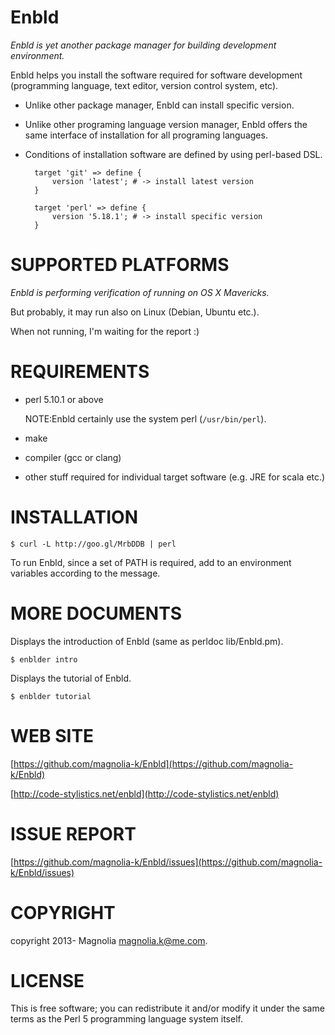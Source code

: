 # Enbld

*Enbld is yet another package manager for building development environment.*

Enbld helps you install the software required for software development (programming language, text editor, version control system, etc).

- Unlike other package manager, Enbld can install specific version.

- Unlike other programing language version manager, Enbld offers the same interface of installation for all programing languages.

- Conditions of installation software are defined by using perl-based DSL.

        target 'git' => define {
            version 'latest'; # -> install latest version
        }

        target 'perl' => define {
            version '5.18.1'; # -> install specific version
        }

# SUPPORTED PLATFORMS

*Enbld is performing verification of running on OS X Mavericks.*

But probably, it may run also on Linux (Debian, Ubuntu etc.).

When not running, I'm waiting for the report :)

# REQUIREMENTS

 - perl 5.10.1 or above

    NOTE:Enbld certainly use the system perl (`/usr/bin/perl`).

 - make

 - compiler (gcc or clang)

 - other stuff required for individual target software (e.g. JRE for scala etc.)

# INSTALLATION

    $ curl -L http://goo.gl/MrbDDB | perl

To run Enbld, since a set of PATH is required, add to an environment variables according to the message.

# MORE DOCUMENTS

Displays the introduction of Enbld (same as perldoc lib/Enbld.pm).

    $ enblder intro

Displays the tutorial of Enbld.

    $ enblder tutorial

# WEB SITE

[https://github.com/magnolia-k/Enbld](https://github.com/magnolia-k/Enbld)

[http://code-stylistics.net/enbld](http://code-stylistics.net/enbld)

# ISSUE REPORT

[https://github.com/magnolia-k/Enbld/issues](https://github.com/magnolia-k/Enbld/issues)

# COPYRIGHT

copyright 2013- Magnolia <magnolia.k@me.com>.

# LICENSE

This is free software; you can redistribute it and/or modify it under
the same terms as the Perl 5 programming language system itself.
